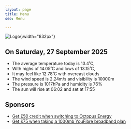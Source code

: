 ```yaml
---
layout: page
title: Menu
seo: Menu

---
```


![Logo](/images/logo.jpg){:width="832px"}

<!-- weather_marker starts -->
## On Saturday, 27 September 2025

- The average temperature today is 13.4˚C,
- With highs of 14.05˚C and lows of 13.15˚C,
- It may feel like 12.78˚C with overcast clouds
- The wind speed is 2.24m/s and visibility is 10000m
- The pressure is 1017hPa and humidity is 76%
- The sun will rise at 06:02 and set at 17:55

<!-- weather_marker ends -->

## Sponsors

- [Get £50 credit when switching to Octopus Energy](https://bit.ly/3oD1nnS)
- [Get £75 when taking a 1000mb YouFibre broadband plan](https://aklam.io/91zWhU?)

